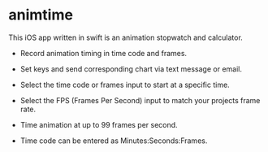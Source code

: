 # animtime

This iOS app written in swift is an animation stopwatch and calculator.

- Record animation timing in time code and frames.

- Set keys and send corresponding chart via text message or email. 

- Select the time code or frames input to start at a specific time.

- Select the FPS (Frames Per Second) input to match your projects frame rate. 

- Time animation at up to 99 frames per second.
  
- Time code can be entered as Minutes:Seconds:Frames.
